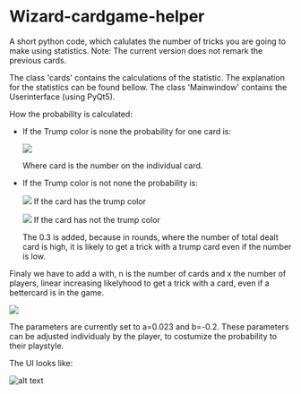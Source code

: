 # Wizard-cardgame-helper
A short python code, which calulates the number of tricks you are going to make using statistics. 
Note: The current version does not remark the previous cards.

The class 'cards' contains the calculations of the statistic. The explanation for the statistics can be found bellow.
The class 'Mainwindow' contains the Userinterface (using PyQt5).

How the probability is calculated:
- If the Trump color is none the probability for one card is:

    <img src="https://render.githubusercontent.com/render/math?math=P=\biggl(\product_{i=0}^{17-card}\frac{42-i-card}{59-i}\biggr)">
  
  Where card is the number on the individual card.
  
- If the Trump color is not none the probability is:
  
    <img src="https://render.githubusercontent.com/render/math?math=P=\biggl(\product_{i=0}^{17-card}\frac{42-i-card}{59-i} %2B 0.3 \biggr)">   If the card has the trump color
    
    <img src="https://render.githubusercontent.com/render/math?math=P=\biggl(\product_{i=0}^{17-card}\frac{29-i-card}{59-i} \biggr)">   If the card has not the trump color

  The 0.3 is added, because in rounds, where the number of total dealt card is high, it is likely to get a trick with a trump card even if the number is low.
  
 Finaly we have to add a with, n is the number of cards and x the number of players, linear increasing likelyhood to get a trick with a card, even if a bettercard is in the game.
 
   <img src="https://render.githubusercontent.com/render/math?math=P_{new}=P_{old} %2B m(n\cdot x) %2B b"> 
   
The parameters are currently set to a=0.023 and b=-0.2. These parameters can be adjusted individualy by the player, to costumize the probability to their playstyle.
   
  


The UI looks like:

![alt text]()
